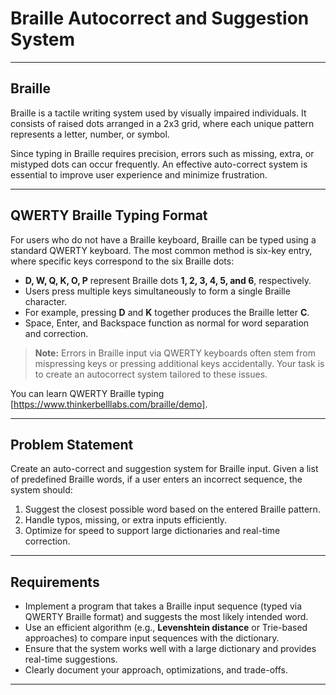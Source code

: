 # Braille Autocorrect and Suggestion System

---

## Braille

Braille is a tactile writing system used by visually impaired individuals. It consists of raised dots arranged in a 2x3 grid, where each unique pattern represents a letter, number, or symbol.

Since typing in Braille requires precision, errors such as missing, extra, or mistyped dots can occur frequently. An effective auto-correct system is essential to improve user experience and minimize frustration.

---

## QWERTY Braille Typing Format

For users who do not have a Braille keyboard, Braille can be typed using a standard QWERTY keyboard. The most common method is six-key entry, where specific keys correspond to the six Braille dots:

- **D, W, Q, K, O, P** represent Braille dots **1, 2, 3, 4, 5, and 6**, respectively.
- Users press multiple keys simultaneously to form a single Braille character.
- For example, pressing **D** and **K** together produces the Braille letter **C**.
- Space, Enter, and Backspace function as normal for word separation and correction.

> **Note:** Errors in Braille input via QWERTY keyboards often stem from mispressing keys or pressing additional keys accidentally. Your task is to create an autocorrect system tailored to these issues.

You can learn QWERTY Braille typing [https://www.thinkerbelllabs.com/braille/demo].

---

## Problem Statement

Create an auto-correct and suggestion system for Braille input. Given a list of predefined Braille words, if a user enters an incorrect sequence, the system should:

1. Suggest the closest possible word based on the entered Braille pattern.
2. Handle typos, missing, or extra inputs efficiently.
3. Optimize for speed to support large dictionaries and real-time correction.

---

## Requirements

- Implement a program that takes a Braille input sequence (typed via QWERTY Braille format) and suggests the most likely intended word.
- Use an efficient algorithm (e.g., **Levenshtein distance** or Trie-based approaches) to compare input sequences with the dictionary.
- Ensure that the system works well with a large dictionary and provides real-time suggestions.
- Clearly document your approach, optimizations, and trade-offs.

---
